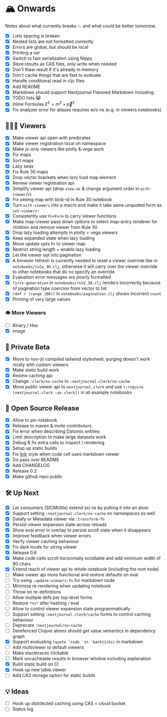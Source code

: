 # 🏔 Onwards
Notes about what currently breaks 💥 and what could be better tomorrow.
- [x] Lists spacing is broken
- [x] Nested lists are not formatted correctly
- [x] Errors are global, but should be local
- [x] Printing a var
- [x] Switch to fast serialization using Nippy
- [x] Store results as CAS files, only write when needed
- [x] Don't thaw result if it's already in memory
- [x] Don't cache things that are fast to evaluate
- [x] Handle conditional read in cljc files
- [x] Add README
- [x] Markdown should support Nextjournal Flavored Markdown including:
- [x] TODO lists 😹
- [x] Inline Formulas $E^2=m^2+\vec{p}^2$
- [x] Fix analyzer error for aliases requires w/o ns (e.g. in viewers notebooks)
## 🕵🏻‍♀️ Viewers
- [x] Make viewer api open with predicates
- [x] Make viewer registration local on namespace
- [x] Make js-only viewers like plotly & vega work
- [x] Fix maps
- [x] Sort maps
- [x] Lazy seqs
- [x] Fix Rule 30 maps
- [x] Drop vector brackets when lazy load map element
- [x] Review viewer registration api
- [x] Simplify viewer api (drop `view-as` & change argument order in `with-viewer`/`s`)
- [x] Fix seeing map with blob-id in Rule 30 notebook
- [x] Turn `with-viewers` into a macro and make it take same unquoted form as `set-viewers!`
- [x] Consistently use `Fn+Form` to carry viewer functions
- [x] Make map-viewer pass down options to select map-entry renderer for children and remove viewer from Rule 30
- [x] Drop lazy loading attempts in plotly + vega viewers
- [x] Keep expanded state when lazy loading
- [x] Move update opts fn to viewer map
- [x] Restrict string length + enable lazy loading
- [x] Let the viewer opt into pagination
- [x] A browser refresh is currently needed to reset a viewer override like in `notebooks/rule_30.clj`, otherwise it will carry over the viewer override to other notebooks that do no specify an override
- [x] Evaluation error messages are poorly formatted
- [x] `first-generation` in `notebooks/rule_30.clj` renders incorrectly because of pagination type coercion from vector to list
- [x] `(def r (range 100))` in `notebooks/pagination.clj` shows incorrect `count`
- [x] Printing of very large values
### 👁 More Viewers
- [ ] Binary / Hex
- [x] Image
## 🚀 Private Beta
- [x] Move to non-jit compiled tailwind stylesheet, purging doesn't work nicely with custom viewers
- [x] Make static build work
- [x] Review caching api
- [x] Change `:clerk/no-cache` to `:nextjournal.clerk/no-cache`
- [x] Move public viewer api to `nextjournal.clerk` and use `(:require [nextjournal.clerk :as clerk])` in all example notebooks
## 💒 Open Source Release
- [x] Allow to pin notebook
- [x] Release to maven & invite contributors
- [x] Fix error when describing Datomic entities
- [x] Limit description to make large datasets work
- [x] Debug & fix extra calls to inspect / rendering
- [x] Setup up static builds
- [x] Fix [link](#) style when code cell uses markdown viewer
- [x] Do pass over README
- [x] Add CHANGELOG
- [x] Release 0.2
- [x] Make github repo public
## 🛠 Up Next
- [x] Let consumers (SICMUitls) extend sci ns by putting it into an atom
- [x] Support setting `:nextjournal.clerk/no-cache` on namespaces as well
- [x] Datafy or Metadata viewer via `:transform-fn`
- [x] Persist viewer expansion state across reloads
- [x] Show eval error in overlay to persist scroll state when it disappears
- [x] Improve feedback when viewer errors
- [x] Verify viewer caching behaviour
- [x] Fix dark mode for string viewer
- [x] Release 0.6
- [x] Make code cells scroll horizontally scrollable and add minimum width of 80 chars
- [x] Extend reach of viewer api to whole notebook (including the root node)
- [ ] Make viewer api more functional and restore defaults on eval
- [ ] Try using `:update-viewers-fn` for markdown node
- [ ] Minimize re-rendering when updating notebook
- [ ] Throw on re-definitions
- [ ] Allow multiple defs per top-level forms
- [ ] Restore `*ns*` after hashing / eval
- [ ] Allow to control viewer expansion state programmatically
- [ ] Support setting `:nextjournal.clerk/cache` forms to control caching behaviour
- [ ] Deprecate `:nextjournal/no-cache`
- [ ] Derefenced Clojure atoms should get value semantics in dependency graph
- [x] Support evaluating `(quote 'code 'in 'backticks)` in markdown
- [ ] Add multiviewer to default viewers
- [ ] Make stacktraces clickable
- [ ] Mark uncacheable results in browser window including explanation
- [x] Build static build on CI
- [x] Hook up new table viewer
- [ ] Add CAS storage option for static builds
## 💡 Ideas
- [ ] Hook up distributed caching using CAS + cloud bucket
- [ ] Status log
